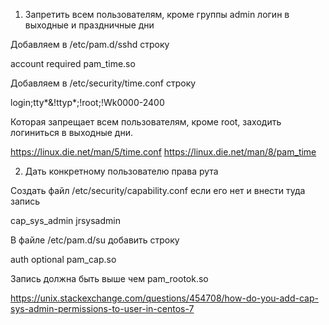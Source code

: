 1. Запретить всем пользователям, кроме группы admin логин в выходные и праздничные дни

Добавляем в /etc/pam.d/sshd строку  

account    required     pam_time.so

Добавляем в /etc/security/time.conf строку 

login;tty*&!ttyp*;!root;!Wk0000-2400

Которая запрещает всем пользователям, кроме root, заходить логиниться в выходные дни.

https://linux.die.net/man/5/time.conf
https://linux.die.net/man/8/pam_time

2. Дать конкретному пользователю права рута

Создать файл /etc/security/capability.conf если его нет и внести туда запись

cap_sys_admin    jrsysadmin

В файле /etc/pam.d/su добавить строку 

auth        optional    pam_cap.so

Запись должна быть выше чем pam_rootok.so


https://unix.stackexchange.com/questions/454708/how-do-you-add-cap-sys-admin-permissions-to-user-in-centos-7